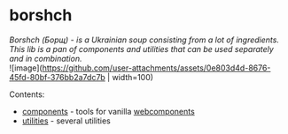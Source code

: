 # borshch
_Borshch (Борщ) - is a Ukrainian soup consisting from a lot of ingredients. This lib is a pan of components and utilities that can be used separately and in combination._<br>
![image](https://github.com/user-attachments/assets/0e803d4d-8676-45fd-80bf-376bb2a7dc7b | width=100)

Contents:
* [components](./componentns) - tools for vanilla [webcomponents](https://developer.mozilla.org/en-US/docs/Web/Web_Components)
* [utilities](./utilities) - several utilities
